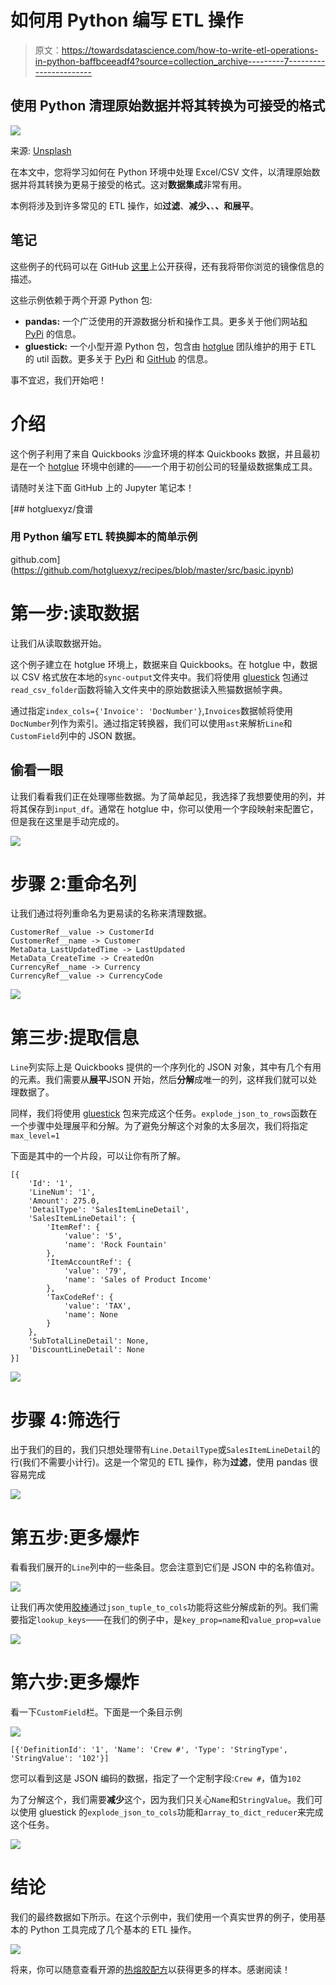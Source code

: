 # 如何用 Python 编写 ETL 操作

> 原文：<https://towardsdatascience.com/how-to-write-etl-operations-in-python-baffbceeadf4?source=collection_archive---------7----------------------->

## 使用 Python 清理原始数据并将其转换为可接受的格式

![](img/8af52838dd30ea62037978c85833bc4c.png)

来源: [Unsplash](https://unsplash.com/photos/EySEKaimdKo)

在本文中，您将学习如何在 Python 环境中处理 Excel/CSV 文件，以清理原始数据并将其转换为更易于接受的格式。这对**数据集成**非常有用。

本例将涉及到许多常见的 ETL 操作，如**过滤**、**减少、**、**、**和**展平**。

## 笔记

这些例子的代码可以在 GitHub [这里](https://github.com/hotgluexyz/recipes)上公开获得，还有我将带你浏览的镜像信息的描述。

这些示例依赖于两个开源 Python 包:

*   **pandas:** 一个广泛使用的开源数据分析和操作工具。更多关于他们网站[和](https://pandas.pydata.org/) [PyPi](https://pypi.org/project/pandas/) 的信息。
*   **gluestick:** 一个小型开源 Python 包，包含由 [hotglue](https://hotglue.xyz) 团队维护的用于 ETL 的 util 函数。更多关于 [PyPi](https://pypi.org/project/gluestick/) 和 [GitHub](https://github.com/hotgluexyz/gluestick) 的信息。

事不宜迟，我们开始吧！

# 介绍

这个例子利用了来自 Quickbooks 沙盒环境的样本 Quickbooks 数据，并且最初是在一个 [hotglue](https://hotglue.xyz/) 环境中创建的——一个用于初创公司的轻量级数据集成工具。

请随时关注下面 GitHub 上的 Jupyter 笔记本！

[](https://github.com/hotgluexyz/recipes/blob/master/src/basic.ipynb) [## hotgluexyz/食谱

### 用 Python 编写 ETL 转换脚本的简单示例

github.com](https://github.com/hotgluexyz/recipes/blob/master/src/basic.ipynb) 

# 第一步:读取数据

让我们从读取数据开始。

这个例子建立在 hotglue 环境上，数据来自 Quickbooks。在 hotglue 中，数据以 CSV 格式放在本地的`sync-output`文件夹中。我们将使用 [gluestick](https://pypi.org/project/gluestick/) 包通过`read_csv_folder`函数将输入文件夹中的原始数据读入熊猫数据帧字典。

通过指定`index_cols={'Invoice': 'DocNumber'}`,`Invoices`数据帧将使用`DocNumber`列作为索引。通过指定转换器，我们可以使用`ast`来解析`Line`和`CustomField`列中的 JSON 数据。

## 偷看一眼

让我们看看我们正在处理哪些数据。为了简单起见，我选择了我想要使用的列，并将其保存到`input_df`。通常在 hotglue 中，你可以使用一个字段映射来配置它，但是我在这里是手动完成的。

![](img/0b319dc6621f209322bfdc79f17e897d.png)

# 步骤 2:重命名列

让我们通过将列重命名为更易读的名称来清理数据。

```
CustomerRef__value -> CustomerId
CustomerRef__name -> Customer
MetaData_LastUpdatedTime -> LastUpdated
MetaData_CreateTime -> CreatedOn
CurrencyRef__name -> Currency
CurrencyRef__value -> CurrencyCode
```

![](img/98debc42dc09343a9e64629b98412c12.png)

# 第三步:提取信息

`Line`列实际上是 Quickbooks 提供的一个序列化的 JSON 对象，其中有几个有用的元素。我们需要从**展平**JSON 开始，然后**分解**成唯一的列，这样我们就可以处理数据了。

同样，我们将使用 [gluestick](https://pypi.org/project/gluestick/) 包来完成这个任务。`explode_json_to_rows`函数在一个步骤中处理展平和分解。为了避免分解这个对象的太多层次，我们将指定`max_level=1`

下面是其中的一个片段，可以让你有所了解。

```
[{
    'Id': '1',
    'LineNum': '1',
    'Amount': 275.0,
    'DetailType': 'SalesItemLineDetail',
    'SalesItemLineDetail': {
        'ItemRef': {
            'value': '5',
            'name': 'Rock Fountain'
        },
        'ItemAccountRef': {
            'value': '79',
            'name': 'Sales of Product Income'
        },
        'TaxCodeRef': {
            'value': 'TAX',
            'name': None
        }
    },
    'SubTotalLineDetail': None,
    'DiscountLineDetail': None
}]
```

![](img/122300504ff83578c65e34b7ed6cac48.png)

# 步骤 4:筛选行

出于我们的目的，我们只想处理带有`Line.DetailType`或`SalesItemLineDetail`的行(我们不需要小计行)。这是一个常见的 ETL 操作，称为**过滤**，使用 pandas 很容易完成

![](img/d5979f8804c1334ee599177c1aed57b6.png)

# 第五步:更多爆炸

看看我们展开的`Line`列中的一些条目。您会注意到它们是 JSON 中的名称值对。

![](img/d60b42a489adcdad3f13c295b9d57e7b.png)

让我们再次使用[胶棒](https://pypi.org/project/gluestick/)通过`json_tuple_to_cols`功能将这些分解成新的列。我们需要指定`lookup_keys`——在我们的例子中，是`key_prop=name`和`value_prop=value`

![](img/c0df23d85d50ac60d1fc4a9717abfc4b.png)

# 第六步:更多爆炸

看一下`CustomField`栏。下面是一个条目示例

![](img/72910cd891f6c58ed29726ef1a45c02a.png)

```
[{'DefinitionId': '1', 'Name': 'Crew #', 'Type': 'StringType', 'StringValue': '102'}]
```

您可以看到这是 JSON 编码的数据，指定了一个定制字段:`Crew #`，值为`102`

为了分解这个，我们需要**减少**这个，因为我们只关心`Name`和`StringValue`。我们可以使用 gluestick 的`explode_json_to_cols`功能和`array_to_dict_reducer`来完成这个任务。

![](img/c835e40a0260c9bd6d5e9fe3340c5129.png)

# 结论

我们的最终数据如下所示。在这个示例中，我们使用一个真实世界的例子，使用基本的 Python 工具完成了几个基本的 ETL 操作。

![](img/d99ca2e8f05ae5866be0cb053873140b.png)

将来，你可以随意查看开源的[热熔胶配方](https://github.com/hotgluexyz/recipes)以获得更多的样本。感谢阅读！
